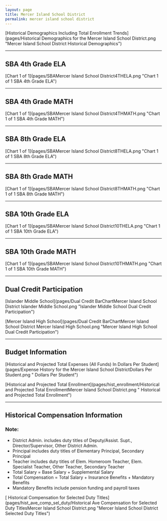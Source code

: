 ```yaml
---
layout: page
title: Mercer Island School District
permalink: mercer island school district
---
```



[Historical Demographics Including Total Enrollment Trends](pages/Historical Demographics for the Mercer Island School District.png "Mercer Island School District Historical Demographics")

___

## SBA 4th Grade ELA

[Chart 1 of 1](pages/SBAMercer Island School District4THELA.png "Chart 1 of 1 SBA 4th Grade ELA")


___

## SBA 4th Grade MATH

[Chart 1 of 1](pages/SBAMercer Island School District4THMATH.png "Chart 1 of 1 SBA 4th Grade MATH")


___

## SBA 8th Grade ELA

[Chart 1 of 1](pages/SBAMercer Island School District8THELA.png "Chart 1 of 1 SBA 8th Grade ELA")


___

## SBA 8th Grade MATH

[Chart 1 of 1](pages/SBAMercer Island School District8THMATH.png "Chart 1 of 1 SBA 8th Grade MATH")


___

## SBA 10th Grade ELA

[Chart 1 of 1](pages/SBAMercer Island School District10THELA.png "Chart 1 of 1 SBA 10th Grade ELA")


___

## SBA 10th Grade MATH

[Chart 1 of 1](pages/SBAMercer Island School District10THMATH.png "Chart 1 of 1 SBA 10th Grade MATH")


___

## Dual Credit Participation

[Islander Middle School](pages/Dual Credit BarChartMercer Island School District Islander Middle School.png "Islander Middle School Dual Credit Participation")

[Mercer Island High School](pages/Dual Credit BarChartMercer Island School District Mercer Island High School.png "Mercer Island High School Dual Credit Participation")


___

## Budget Information

[Historical and Projected Total Expenses (All Funds) In Dollars Per Student](pages/Expense History for the Mercer Island School DistrictDollars Per Student.png " Dollars Per Student")

[Historical and Projected Total Enrollment](pages/hist_enrollment/Historical and Projected Total EnrollmentMercer Island School District.png " Historical and Projected Total Enrollment")


___

## Historical Compensation Information
### Note:
- District Admin. includes duty titles of Deputy/Assist. Supt., Director/Supervisor, Other District Admin.
- Principal includes duty titles of Elementary Principal, Secondary Principal
- Teacher includes duty titles of Elem. Homeroom Teacher, Elem. Specialist Teacher, Other Teacher, Secondary Teacher
- Total Salary = Base Salary + Supplemental Salary
- Total Compensation = Total Salary + Insurance Benefits + Mandatory Benefits
- Mandatory Benefits include pension funding and payroll taxes

[ Historical Compensation for Selected Duty Titles](pages/hist_ave_comp_sel_duty/Historical Ave Compensation for Selected Duty TitlesMercer Island School District.png "Mercer Island School District Selected Duty Titles")


